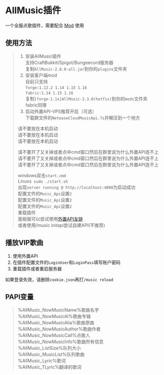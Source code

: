 # AllMusic插件

一个全服点歌插件，需要配合 [Mod](https://github.com/HeartAge/AllMusic_M/) 使用

## 使用方法
>1. 安装AllMusic插件  
>支持CraftBukkit/Spigot/Bungeecord服务器  
>复制`AllMusic-2.8.0-all.jar`到你的`plugins`文件夹  
>2. 安装客户端mod  
>目前只支持  
>`forge:1.12.2 1.14 1.15 1.16`  
>`fabric:1.14 1.15 1.16`  
>复制`[forge-1.1x]AllMusic-2.3.0(hotfix)`到你的`mods`文件夹  
>fabric同理  
>3. 启动外置API-VPS推荐开启（可选）  
>下载群文件的`NeteaseCloudMusicApi.7z`并解压到一个地方  
> 
> 请不要放在本机启动  
> 请不要放在本机启动  
> 请不要放在本机启动
> 
> 请不要开了又关掉或者点中cmd窗口然后在群里说为什么外置API连不上  
> 请不要开了又关掉或者点中cmd窗口然后在群里说为什么外置API连不上  
> 请不要开了又关掉或者点中cmd窗口然后在群里说为什么外置API连不上  
> 
>windows双击`start.cmd`  
>Linux`$ sudo ./start.sh`  
>出现`server running @ http://localhost:4000`为启动成功  
> 配置文件的`Music_Api`设置`2`  
> 配置文件的`Music_Api`设置`2`  
> 配置文件的`Music_Api`设置`2`  
>重载插件  
>面板服可以尝试使用[外置API友链](https://github.com/s-yh-china/AllMusicApi)  
>或者使用/music initapi尝试自建API(不推荐)


## 播放VIP歌曲
1. 使用外置API
2. 在插件配置文件的`LoginUser`和`LoginPass`填写账户密码
3. 重载插件或者重启服务器

如果登录失效，请删除`cookie.json`再打`/music reload`

## PAPI变量  
> %AllMusic_NowMusicName%歌曲名字  
> %AllMusic_NowMusicAl%歌曲专辑  
> %AllMusic_NowMusicAlia%歌曲原曲  
> %AllMusic_NowMusicAuthor%歌曲作者  
> %AllMusic_NowMusicCall%点歌人  
> %AllMusic_NowMusicInfo%歌曲所有信息  
> %AllMusic_ListSize%队列大小  
> %AllMusic_MusicList%队列歌曲  
> %AllMusic_Lyric%歌词  
> %AllMusic_TLyric%翻译的歌词
